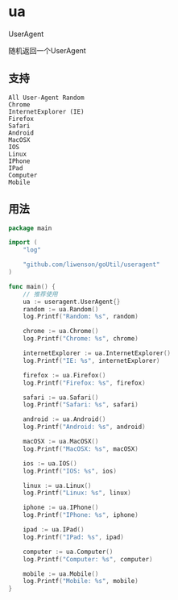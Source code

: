 # ua

UserAgent

随机返回一个UserAgent

## 支持

    All User-Agent Random
    Chrome
    InternetExplorer (IE)
    Firefox
    Safari
    Android
    MacOSX
    IOS
    Linux
    IPhone
    IPad
    Computer
    Mobile

## 用法

```go
package main

import (
	"log"

	"github.com/liwenson/goUtil/useragent"
)

func main() {
	// 推荐使用
	ua := useragent.UserAgent{}
	random := ua.Random()
	log.Printf("Random: %s", random)

	chrome := ua.Chrome()
	log.Printf("Chrome: %s", chrome)

	internetExplorer := ua.InternetExplorer()
	log.Printf("IE: %s", internetExplorer)

	firefox := ua.Firefox()
	log.Printf("Firefox: %s", firefox)

	safari := ua.Safari()
	log.Printf("Safari: %s", safari)

	android := ua.Android()
	log.Printf("Android: %s", android)

	macOSX := ua.MacOSX()
	log.Printf("MacOSX: %s", macOSX)

	ios := ua.IOS()
	log.Printf("IOS: %s", ios)

	linux := ua.Linux()
	log.Printf("Linux: %s", linux)

	iphone := ua.IPhone()
	log.Printf("IPhone: %s", iphone)

	ipad := ua.IPad()
	log.Printf("IPad: %s", ipad)

	computer := ua.Computer()
	log.Printf("Computer: %s", computer)

	mobile := ua.Mobile()
	log.Printf("Mobile: %s", mobile)
}

```


